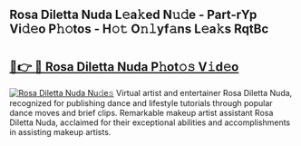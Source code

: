 ## Rosa Diletta Nuda L𝚎a𝚔ed N𝚞𝚍e - Part-rYp Vi𝚍𝚎o P𝚑𝚘tos - H𝚘𝚝 O𝚗𝚕yf𝚊ns L𝚎a𝚔s RqtBc

# <h2><a href="http://kfafjj.oniu.top/?m=Rosa+Diletta+Nuda">🔗👉 🔴 Rosa Diletta Nuda P𝚑ot𝚘𝚜 V𝚒d𝚎o</a></h2>

[![Rosa Diletta Nuda Nu𝚍e𝚜](https://i.imgur.com/0qMVB7G.gif)](http://kfafjj.oniu.top/?m=Rosa+Diletta+Nuda)
Virtual artist and entertainer Rosa Diletta Nuda, recognized for publishing dance and lifestyle tutorials through popular dance moves and brief clips. Remarkable makeup artist assistant Rosa Diletta Nuda, acclaimed for their exceptional abilities and accomplishments in assisting makeup artists.  
